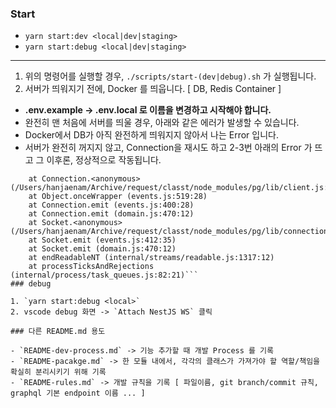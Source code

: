 ### Start

- `yarn start:dev <local|dev|staging>`
- `yarn start:debug <local|dev|staging>`

---

1. 위의 명령어를 실행할 경우, `./scripts/start-(dev|debug).sh` 가 실행됩니다.
2. 서버가 띄워지기 전에, Docker 를 띄웁니다. [ DB, Redis Container ]

- **.env.example -> .env.local 로 이름을 변경하고 시작해야 합니다.**
- 완전히 맨 처음에 서버를 띄울 경우, 아래와 같은 에러가 발생할 수 있습니다.
- Docker에서 DB가 아직 완전하게 띄워지지 않아서 나는 Error 입니다.
- 서버가 완전히 꺼지지 않고, Connection을 재시도 하고 2-3번 아래의 Error 가 뜨고 그 이후론, 정상적으로 작동됩니다.

````Error: Connection terminated unexpectedly
    at Connection.<anonymous> (/Users/hanjaenam/Archive/request/classt/node_modules/pg/lib/client.js:132:73)
    at Object.onceWrapper (events.js:519:28)
    at Connection.emit (events.js:400:28)
    at Connection.emit (domain.js:470:12)
    at Socket.<anonymous> (/Users/hanjaenam/Archive/request/classt/node_modules/pg/lib/connection.js:107:12)
    at Socket.emit (events.js:412:35)
    at Socket.emit (domain.js:470:12)
    at endReadableNT (internal/streams/readable.js:1317:12)
    at processTicksAndRejections (internal/process/task_queues.js:82:21)```
### debug

1. `yarn start:debug <local>`
2. vscode debug 화면 -> `Attach NestJS WS` 클릭

### 다른 README.md 용도

- `README-dev-process.md` -> 기능 추가할 때 개발 Process 를 기록
- `README-pacakge.md` -> 한 모듈 내에서, 각각의 클래스가 가져가야 할 역할/책임을 확실히 분리시키기 위해 기록
- `README-rules.md` -> 개발 규칙을 기록 [ 파일이름, git branch/commit 규칙, graphql 기본 endpoint 이름 ... ]

````

